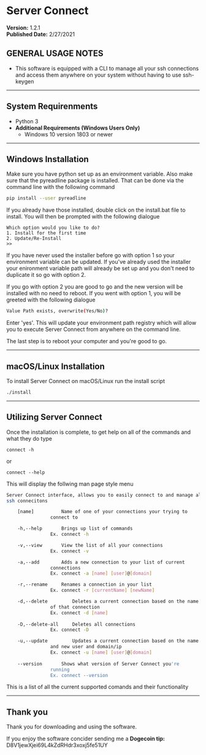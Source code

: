 # Server Connect
**Version:** 1.2.1<br />
**Published Date:** 2/27/2021

GENERAL USAGE NOTES
----------------------
- This software is equipped with a CLI to manage all your ssh connections
and access them anywhere on your system without having to use ssh-keygen

---------

System Requirenments 
----------
- Python 3
- **Additional Requirements (Windows Users Only)**
  - Windows 10 version 1803 or newer
________

Windows Installation
----------

Make sure you have python set up as an environment variable. Also make sure that the
pyreadline package is installed. That can be done via the command line with the following command
```bash
pip install --user pyreadline
```

If you already have those installed, double click on the install.bat file to install.
You will then be prompted with the following dialogue
```
Which option would you like to do?
1. Install for the first time
2. Update/Re-Install
>>
```
If you have never used the installer before go with option 1 so your environment variable can be updated.
If you've already used the installer your enironment variable path will already be set up and you don't need to
duplicate it so go with option 2.

If you go with option 2 you are good to go and the new version will be installed with no need to reboot. If you went with option
1, you will be greeted with the following dialogue
```bash
Value Path exists, overwrite(Yes/No)?
```
Enter 'yes'. This will update your environment path registry which will allow you to execute Server
Connect from anywhere on the command line.

The last step is to reboot your computer and you're good to go.
______

macOS/Linux Installation
------------------------

To install Server Connect on macOS/Linux run the install script
```bash
./install
```

------------------------

Utilizing Server Connect
----------------------

Once the installation is complete, to get help on all of the commands and what they 
do type 

	connect -h

or

	connect --help

This will display the follwing man page style menu
```bash
Server Connect interface, allows you to easily connect to and manage all your 
ssh connecitons

	[name] 			Name of one of your connections your trying to
				connect to

	-h,--help		Brings up list of commands
				Ex. connect -h

	-v,--view		View the list of all your connections
				Ex. connect -v

	-a,--add 		Adds a new connection to your list of current 
				connections
				Ex. connect -a [name] [user]@[domain]

	-r,--rename		Renames a connection in your list
				Ex. connect -r [currentName] [newName]

	-d,--delete 		Deletes a current connection based on the name 
				of that connection
				Ex. connect -d [name]
	
	-D,--delete-all		Deletes all connections
				Ex. connect -D

	-u,--update 		Updates a current connection based on the name 
				and new user and domain/ip
				Ex. connect -u [name] [user]@[domain]
				
	--version		Shows what version of Server Connect you're
				running
				Ex. connect --version	
```
This is a list of all the current supported comands and their functionality
________

Thank you
-----
Thank you for downloading and using the software. 

If you enjoy the software concider sending me a **Dogecoin tip:** D8V1jewXjei69L4kZdRHdr3xoxj5fe51UY
